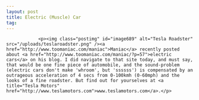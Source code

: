 ```yaml
---
layout: post
title: Electric (Muscle) Car
tag: 
---
```



                <p><img class="postimg" id="image689" alt="Tesla Roadster" src="/uploads/teslaroadster.png" /><a href="http://www.toomaniac.com/maniac">Maniac</a> recently posted about <a href="http://www.toomaniac.com/maniac/?p=57">electric cars</a> on his blog. I did navigate to that site today, and must say, that would be one fine piece of automobile, and the sound-problem (electric cars don't make 'whroom', but 'ssssss') is compensated by an outrageous acceleration of 4 secs from 0-100kmh (0-60mph) and the looks of a fine roadster. But find out for yourselves at <a title="Tesla Motors" href="http://www.teslamotors.com">www.teslamotors.com</a>.</p>
            
